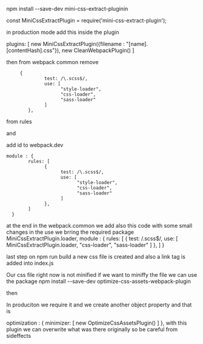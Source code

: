 npm install --save-dev mini-css-extract-pluginin


const MiniCssExtractPlugin = require('mini-css-extract-plugin');


in production mode add this inside the plugin

 plugins: [  new MiniCssExtractPlugin({filename : "[name].[contentHash].css"}),
             new CleanWebpackPlugin()
       ]


then 
from webpack common remove 

         {
                  test: /\.scss$/, 
                  use: [
                        "style-loader", 
                        "css-loader", 
                        "sass-loader"
                  ]
            },

from rules

and 

add id to webpack.dev

    module : {
            rules: [
                  {
                        test: /\.scss$/, 
                        use: [
                              "style-loader", 
                              "css-loader", 
                              "sass-loader"
                        ]
                  },
            ]
      }

at the end in the webpack.common we add also
this code with some small changes in the use we brring the required package    MiniCssExtractPlugin.loader, 
    module : {
                  rules: [
                        {
                              test: /\.scss$/, 
                              use: [
                                    MiniCssExtractPlugin.loader, 
                                    "css-loader", 
                                    "sass-loader"
                              ]
                        },
                  ]
            }



last step on npm run build
a new css file is created and also a link tag is added into index.js







Our css file right now is not minified if we want to miniffy the file we can use the package
npm install --save-dev optimize-css-assets-webpack-plugin

then

In produciton we require it and we create another object property and that is 

  optimization : {
            minimizer: [
                  new OptimizeCssAssetsPlugin()
            ]
      },
      with this plugin we can overwrite what was there originally so be careful from sideffects
